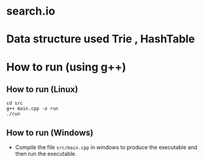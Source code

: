 # search.io

# Data structure used Trie , HashTable

# How to run (using g++)

## How to run (Linux)
```
cd src
g++ main.cpp -o run
./run
```

## How to run (Windows)
- Compile the file `src/main.cpp` in windows to produce the executable and then run the executable.
